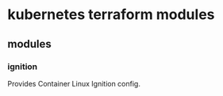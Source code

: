 # kubernetes terraform modules

## modules

### ignition

Provides Container Linux Ignition config.
